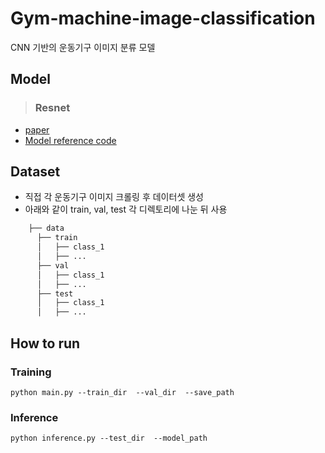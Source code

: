 # Gym-machine-image-classification
CNN 기반의 운동기구 이미지 분류 모델

## Model
> ### Resnet
- [paper](https://arxiv.org/abs/1512.03385)
- [Model reference code](https://www.tensorflow.org/api_docs/python/tf/keras/applications/resnet50/ResNet50)

## Dataset
- 직접 각 운동기구 이미지 크롤링 후 데이터셋 생성
- 아래와 같이 train, val, test 각 디렉토리에 나눈 뒤 사용 
```bash
    ├── data
      ├── train
      │   ├── class_1
      │   ├── ...
      ├── val
      │   ├── class_1
      │   ├── ...
      ├── test
      │   ├── class_1
      │   ├── ...

```

## How to run
### Training
```
python main.py --train_dir  --val_dir  --save_path 
```
### Inference
```
python inference.py --test_dir  --model_path
```
